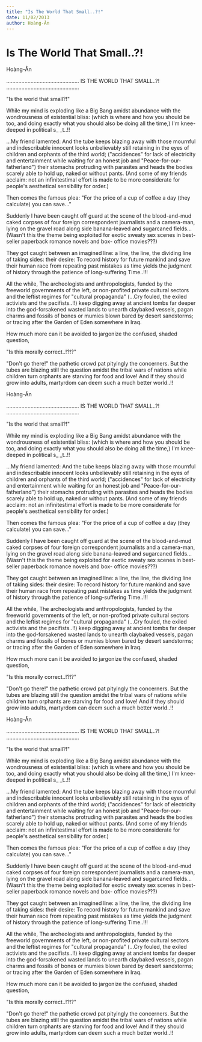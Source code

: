```yaml
---
title: "Is The World That Small..?!"
date: 11/02/2013
author: Hoàng-Ân
---
```


# Is The World That Small..?!

Hoàng-Ân

................................................
IS THE WORLD THAT SMALL..?!
................................................


"Is the world that small?!"

While my mind is exploding like a Big Bang
amidst abundance with the wondrousness
of existential bliss:
(which is where and how you should be too,
and doing exactly what you should also be
doing all the time,)
I'm knee-deeped in political s_ _t..!!

...My friend lamented: And the tube keeps
blazing away with those mournful and
indescribable innocent looks unbelievably
still retaining in the eyes of children and
orphants of the third world; ("accidences"
for lack of electricity and entertainment
while waiting for an honest job and
"Peace-for-our-fatherland") their stomachs
protruding with parasites and heads the bodies
scarely able to hold up, naked or without pants.
(And some of my friends acclaim: not an
infinitestimal effort is made to be more considerate
for people's aesthetical sensibility for order.)

Then comes the famous plea:
"For the price of a cup of coffee a day (they
calculate) you can save..."

Suddenly I have been caught off guard at the scene of the blood-and-mud caked corpses
of four foreign correspondent journalists and a camera-man, lying o­n the gravel road
along side banana-leaved and sugarcaned fields...(Wasn't this the theme being
exploited for exotic sweaty sex scenes in best-seller paperback romance novels and box-
office movies???)

They got caught between an imagined line: a line, the line, the dividing line of taking sides:
their desire: To record history for future mankind and save their human race from
repeating past mistakes as time yields the judgment of history through the patience of
long-suffering Time..!!!

All the while,
The archeologists and anthropologists,
funded by the freeworld governments of the left,
or non-profited private cultural sectors and the
leftist regimes for "cultural propaganda"
(...Cry fouled,
the exiled activists and the pacifists..!!)
keep digging away at ancient tombs far deeper
into the god-forsakened wasted lands to
unearth claybaked vessels, pagan charms and
fossils of bones or mumies blown bared
by desert sandstorms; or tracing after
the Garden of Eden somewhere in Iraq.

How much more can it be avoided
to jargonize the confused, shaded question,

"Is this morally correct..!?!?"

"Don't go there!"
the pathetic crowd pat pityingly the concerners.
But the tubes are blazing still the question amidst
the tribal wars of nations
while children turn orphants are starving for
food and love!
And if they should grow into adults,
martyrdom can deem such a much better world..!!

Hoàng-Ân

................................................
IS THE WORLD THAT SMALL..?!
................................................


"Is the world that small?!"

While my mind is exploding like a Big Bang
amidst abundance with the wondrousness
of existential bliss:
(which is where and how you should be too,
and doing exactly what you should also be
doing all the time,)
I'm knee-deeped in political s_ _t..!!

...My friend lamented: And the tube keeps
blazing away with those mournful and
indescribable innocent looks unbelievably
still retaining in the eyes of children and
orphants of the third world; ("accidences"
for lack of electricity and entertainment
while waiting for an honest job and
"Peace-for-our-fatherland") their stomachs
protruding with parasites and heads the bodies
scarely able to hold up, naked or without pants.
(And some of my friends acclaim: not an
infinitestimal effort is made to be more considerate
for people's aesthetical sensibility for order.)

Then comes the famous plea:
"For the price of a cup of coffee a day (they
calculate) you can save..."

Suddenly I have been caught off guard at the scene of the blood-and-mud caked corpses
of four foreign correspondent journalists and a camera-man, lying o­n the gravel road
along side banana-leaved and sugarcaned fields...(Wasn't this the theme being
exploited for exotic sweaty sex scenes in best-seller paperback romance novels and box-
office movies???)

They got caught between an imagined line: a line, the line, the dividing line of taking sides:
their desire: To record history for future mankind and save their human race from
repeating past mistakes as time yields the judgment of history through the patience of
long-suffering Time..!!!

All the while,
The archeologists and anthropologists,
funded by the freeworld governments of the left,
or non-profited private cultural sectors and the
leftist regimes for "cultural propaganda"
(...Cry fouled,
the exiled activists and the pacifists..!!)
keep digging away at ancient tombs far deeper
into the god-forsakened wasted lands to
unearth claybaked vessels, pagan charms and
fossils of bones or mumies blown bared
by desert sandstorms; or tracing after
the Garden of Eden somewhere in Iraq.

How much more can it be avoided
to jargonize the confused, shaded question,

"Is this morally correct..!?!?"

"Don't go there!"
the pathetic crowd pat pityingly the concerners.
But the tubes are blazing still the question amidst
the tribal wars of nations
while children turn orphants are starving for
food and love!
And if they should grow into adults,
martyrdom can deem such a much better world..!!

Hoàng-Ân

................................................
IS THE WORLD THAT SMALL..?!
................................................


"Is the world that small?!"

While my mind is exploding like a Big Bang
amidst abundance with the wondrousness
of existential bliss:
(which is where and how you should be too,
and doing exactly what you should also be
doing all the time,)
I'm knee-deeped in political s_ _t..!!

...My friend lamented: And the tube keeps
blazing away with those mournful and
indescribable innocent looks unbelievably
still retaining in the eyes of children and
orphants of the third world; ("accidences"
for lack of electricity and entertainment
while waiting for an honest job and
"Peace-for-our-fatherland") their stomachs
protruding with parasites and heads the bodies
scarely able to hold up, naked or without pants.
(And some of my friends acclaim: not an
infinitestimal effort is made to be more considerate
for people's aesthetical sensibility for order.)

Then comes the famous plea:
"For the price of a cup of coffee a day (they
calculate) you can save..."

Suddenly I have been caught off guard at the scene of the blood-and-mud caked corpses
of four foreign correspondent journalists and a camera-man, lying o­n the gravel road
along side banana-leaved and sugarcaned fields...(Wasn't this the theme being
exploited for exotic sweaty sex scenes in best-seller paperback romance novels and box-
office movies???)

They got caught between an imagined line: a line, the line, the dividing line of taking sides:
their desire: To record history for future mankind and save their human race from
repeating past mistakes as time yields the judgment of history through the patience of
long-suffering Time..!!!

All the while,
The archeologists and anthropologists,
funded by the freeworld governments of the left,
or non-profited private cultural sectors and the
leftist regimes for "cultural propaganda"
(...Cry fouled,
the exiled activists and the pacifists..!!)
keep digging away at ancient tombs far deeper
into the god-forsakened wasted lands to
unearth claybaked vessels, pagan charms and
fossils of bones or mumies blown bared
by desert sandstorms; or tracing after
the Garden of Eden somewhere in Iraq.

How much more can it be avoided
to jargonize the confused, shaded question,

"Is this morally correct..!?!?"

"Don't go there!"
the pathetic crowd pat pityingly the concerners.
But the tubes are blazing still the question amidst
the tribal wars of nations
while children turn orphants are starving for
food and love!
And if they should grow into adults,
martyrdom can deem such a much better world..!!
